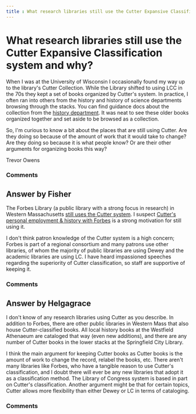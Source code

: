 ```yaml
---
title : What research libraries still use the Cutter Expansive Classification system and why?
---
```

What research libraries still use the Cutter Expansive Classification system and why?
=====================
When I was at the University of Wisconsin I occasionally found my way up
to the library's Cutter Collection. While the Library shifted to using
LCC in the 70s they kept a set of books organized by Cutter's system. In
practice, I often ran into others from the history and history of
science departments browsing through the stacks. You can find guidance
docs about the collection from the [history
department](http://www.library.wisc.edu/guides/europeanhistory/guides/brows3.htm).
It was neat to see these older books organized together and set aside to
be browsed as a collection.

So, I'm curious to know a bit about the places that are still using
Cutter. Are they doing so because of the amount of work that it would
take to change? Are they doing so because it is what people know? Or are
their other arguments for organizing books this way?

Trevor Owens

### Comments ###


Answer by Fisher
----------------
The Forbes Library (a public library with a strong focus in research) in
Western Massachusetts [still uses the Cutter
system](http://www.forbeslibrary.org/research/index.php?n=Main.CutterClassification).
I suspect [Cutter's personal employment & history with
Forbes](http://www.forbeslibrary.org/cutter/cacutter.shtml) is a strong
motivation for still using it.

I don't think patron knowledge of the Cutter system is a high concern;
Forbes is part of a regional consortium and many patrons use other
libraries, of whom the majority of public libraries are using Dewey and
the academic libraries are using LC. I have heard impassioned speeches
regarding the superiority of Cutter classification, so staff are
supportive of keeping it.

### Comments ###

Answer by Helgagrace
----------------
I don't know of any research libraries using Cutter as you describe. In
addition to Forbes, there are other public libraries in Western Mass
that also house Cutter-classified books. All local history books at the
Westfield Athenaeum are cataloged that way (even new additions), and
there are any number of Cutter books in the lower stacks at the
Springfield City Library.

I think the main argument for keeping Cutter books as Cutter books is
the amount of work to change the record, relabel the books, etc. There
aren't many libraries like Forbes, who have a tangible reason to use
Cutter's classification, and I doubt there will ever be any new
libraries that adopt it as a classification method. The Library of
Congress system is based in part on Cutter's classification. Another
argument might be that for certain topics, Cutter allows more
flexibility than either Dewey or LC in terms of cataloging.

### Comments ###

